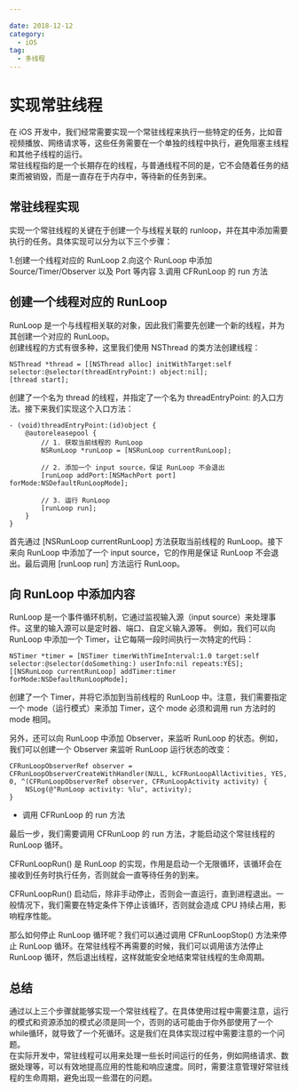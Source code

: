 ```yaml
---
 
date: 2018-12-12
category:
  - iOS
tag:
  - 多线程
---
```


# 实现常驻线程

在 iOS 开发中，我们经常需要实现一个常驻线程来执行一些特定的任务，比如音视频播放、网络请求等，这些任务需要在一个单独的线程中执行，避免阻塞主线程和其他子线程的运行。<br>
常驻线程指的是一个长期存在的线程，与普通线程不同的是，它不会随着任务的结束而被销毁，而是一直存在于内存中，等待新的任务到来。<br>

## 常驻线程实现

实现一个常驻线程的关键在于创建一个与线程关联的 runloop，并在其中添加需要执行的任务。具体实现可以分为以下三个步骤：

1.创建一个线程对应的 RunLoop
2.向这个 RunLoop 中添加 Source/Timer/Observer 以及 Port 等内容
3.调用 CFRunLoop 的 run 方法


## 创建一个线程对应的 RunLoop
RunLoop 是一个与线程相关联的对象，因此我们需要先创建一个新的线程，并为其创建一个对应的 RunLoop。<br>
创建线程的方式有很多种，这里我们使用 NSThread 的类方法创建线程：

``` objc
NSThread *thread = [[NSThread alloc] initWithTarget:self selector:@selector(threadEntryPoint:) object:nil];
[thread start];
```
创建了一个名为 thread 的线程，并指定了一个名为 threadEntryPoint: 的入口方法。接下来我们实现这个入口方法：

``` objc
- (void)threadEntryPoint:(id)object {
    @autoreleasepool {
        // 1. 获取当前线程的 RunLoop
        NSRunLoop *runLoop = [NSRunLoop currentRunLoop];
        
        // 2. 添加一个 input source，保证 RunLoop 不会退出
        [runLoop addPort:[NSMachPort port] forMode:NSDefaultRunLoopMode];
        
        // 3. 运行 RunLoop
        [runLoop run];
    }
}
``` 
首先通过 [NSRunLoop currentRunLoop] 方法获取当前线程的 RunLoop。接下来向 RunLoop 中添加了一个 input source，它的作用是保证 RunLoop 不会退出。最后调用 [runLoop run] 方法运行 RunLoop。

## 向 RunLoop 中添加内容
RunLoop 是一个事件循环机制，它通过监视输入源（input source）来处理事件。这里的输入源可以是定时器、端口、自定义输入源等。
例如，我们可以向 RunLoop 中添加一个 Timer，让它每隔一段时间执行一次特定的代码：

``` objc
NSTimer *timer = [NSTimer timerWithTimeInterval:1.0 target:self selector:@selector(doSomething:) userInfo:nil repeats:YES];
[[NSRunLoop currentRunLoop] addTimer:timer forMode:NSDefaultRunLoopMode];
```
创建了一个 Timer，并将它添加到当前线程的 RunLoop 中。注意，我们需要指定一个 mode（运行模式）来添加 Timer，这个 mode 必须和调用 run 方法时的 mode 相同。

另外，还可以向 RunLoop 中添加 Observer，来监听 RunLoop 的状态。例如，我们可以创建一个 Observer 来监听 RunLoop 运行状态的改变：

``` objc
CFRunLoopObserverRef observer = CFRunLoopObserverCreateWithHandler(NULL, kCFRunLoopAllActivities, YES, 0, ^(CFRunLoopObserverRef observer, CFRunLoopActivity activity) {
    NSLog(@"RunLoop activity: %lu", activity);
}
```

- 调用 CFRunLoop 的 run 方法

最后一步，我们需要调用 CFRunLoop 的 run 方法，才能启动这个常驻线程的 RunLoop 循环。<br>

CFRunLoopRun() 是 RunLoop 的实现，作用是启动一个无限循环，该循环会在接收到任务时执行任务，否则就会一直等待任务的到来。<br>

CFRunLoopRun() 启动后，除非手动停止，否则会一直运行，直到进程退出。一般情况下，我们需要在特定条件下停止该循环，否则就会造成 CPU 持续占用，影响程序性能。<br>

那么如何停止 RunLoop 循环呢？我们可以通过调用 CFRunLoopStop() 方法来停止 RunLoop 循环。在常驻线程不再需要的时候，我们可以调用该方法停止 RunLoop 循环，然后退出线程，这样就能安全地结束常驻线程的生命周期。

## 总结
通过以上三个步骤就能够实现一个常驻线程了。在具体使用过程中需要注意，运行的模式和资源添加的模式必须是同一个，否则的话可能由于你外部使用了一个 while循环，就导致了一个死循环。这是我们在具体实现过程中需要注意的一个问题。<br>
在实际开发中，常驻线程可以用来处理一些长时间运行的任务，例如网络请求、数据处理等，可以有效地提高应用的性能和响应速度。同时，需要注意管理好常驻线程的生命周期，避免出现一些潜在的问题。